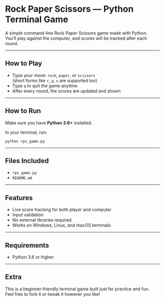 # Rock Paper Scissors — Python Terminal Game

A simple command-line Rock Paper Scissors game made with Python.  
You’ll play against the computer, and scores will be tracked after each round.

---

## How to Play

- Type your move: `rock`, `paper`, or `scissors`  
  (short forms like `r`, `p`, `s` are supported too)
- Type `q` to quit the game anytime
- After every round, the scores are updated and shown

---

## How to Run

Make sure you have **Python 3.6+** installed.

In your terminal, run:
```
python rps_game.py
```

---

## Files Included

- `rps_game.py` 
- `README.md`

---

## Features
 
- Live score tracking for both player and computer  
- Input validation  
- No external libraries required  
- Works on Windows, Linux, and macOS terminals  

---

## Requirements

- Python 3.6 or higher

---

## Extra

This is a beginner-friendly terminal game built just for practice and fun.  
Feel free to fork it or tweak it however you like!
